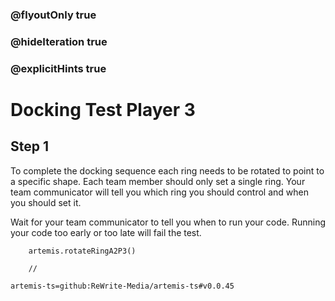 ### @flyoutOnly true
### @hideIteration true
### @explicitHints true

# Docking Test Player 3

## Step 1
To complete the docking sequence each ring needs to be rotated to point to a specific shape. Each team member should only set a single ring. Your team communicator will tell you which ring you should control and when you should set it. 

Wait for your team communicator to tell you when to run your code. Running your code too early or too late will fail the test.

```ghost
    artemis.rotateRingA2P3()
```
```template
    //
```

```package
artemis-ts=github:ReWrite-Media/artemis-ts#v0.0.45
```